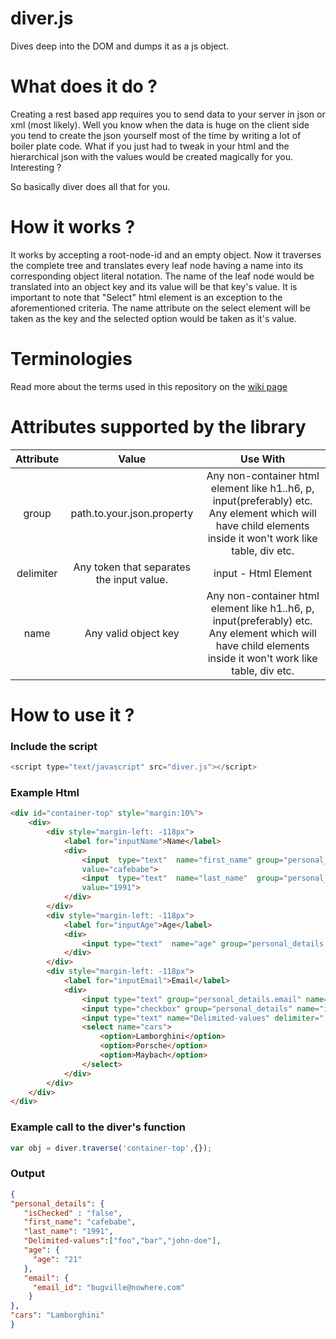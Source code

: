 # diver.js
Dives deep into the DOM and dumps it as a js object.
# What does it do ?
Creating a rest based app requires you to send data to your server in json or xml (most likely). Well you know when the data is huge on the client side you tend to create the json yourself most of the time by writing a lot of boiler plate code. What if you just had to tweak in your html and the hierarchical json with the values would be created magically for you. Interesting ?

So basically diver does all that for you.
# How it works ?
It works by accepting a root-node-id and an empty object. Now it traverses the complete tree and translates every leaf node having a name into its corresponding object literal notation. The name of the leaf node would be translated into an object key and its value will be that key's value.
It is important to note that "Select" html element is an exception to the aforementioned criteria. The name attribute on the select element will be taken as the key and the selected option would be taken as it's value.
# Terminologies
Read more about the terms used in this repository on the [wiki page](https://github.com/raul1991/diver.js/wiki)
# Attributes supported by the library
| Attribute |                   Value                   |                                                                          Use With                                                                          |
|:---------:|:-----------------------------------------:|:----------------------------------------------------------------------------------------------------------------------------------------------------------:|
|   group   |         path.to.your.json.property        | Any non-container html element like h1..h6, p, input(preferably) etc. Any element which will have child elements inside it won't work like table, div etc. |
| delimiter | Any token that separates the input value. |                                                                    input - Html Element                                                                    |
|    name   |            Any valid object key           | Any non-container html element like h1..h6, p, input(preferably) etc. Any element which will have child elements inside it won't work like table, div etc. |
# How to use it ?
### Include the script
```javascript
<script type="text/javascript" src="diver.js"></script>
```
### Example Html
```html
<div id="container-top" style="margin:10%">
    <div>
        <div style="margin-left: -118px">
            <label for="inputName">Name</label>
            <div>
                <input  type="text"  name="first_name" group="personal_details" placeholder="First"
                value="cafebabe">
                <input  type="text"  name="last_name"  group="personal_details" placeholder="Last"
                value="1991">
            </div>
        </div>
        <div style="margin-left: -118px">
            <label for="inputAge">Age</label>
            <div>
                <input type="text"  name="age" group="personal_details.age" placeholder="Age" value="21">
            </div>
        </div>
        <div style="margin-left: -118px">
            <label for="inputEmail">Email</label>
            <div>
                <input type="text" group="personal_details.email" name="email_id"  placeholder="Email" value="bugville@nowhere.com">
                <input type="checkbox" group="personal_details" name="isChecked">
                <input type="text" name="Delimited-values" delimiter="," placeholder="delimited values" value="foo,bar,john-doe">
                <select name="cars">
                    <option>Lamborghini</option>
                    <option>Porsche</option>
                    <option>Maybach</option>
                </select>
            </div>
        </div>
    </div>
</div>
```
### Example call to the diver's function
```javascript
var obj = diver.traverse('container-top',{});
```
### Output
```json
{
"personal_details": {
   "isChecked" : "false",
   "first_name": "cafebabe",
   "last_name": "1991",
   "Delimited-values":["foo","bar","john-doe"],
   "age": {
     "age": "21"
   },
   "email": {
     "email_id": "bugville@nowhere.com"
    }
},
"cars": "Lamborghini"
}
```
